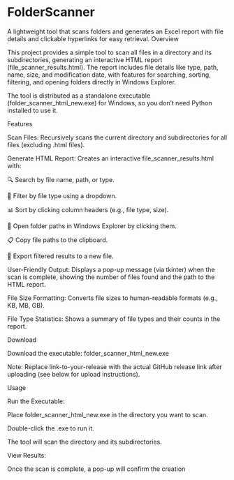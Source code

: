 # FolderScanner
A lightweight tool that scans folders and generates an Excel report with file details and clickable hyperlinks for easy retrieval.
Overview

This project provides a simple tool to scan all files in a directory and its subdirectories, generating an interactive HTML report (file_scanner_results.html). The report includes file details like type, path, name, size, and modification date, with features for searching, sorting, filtering, and opening folders directly in Windows Explorer.

The tool is distributed as a standalone executable (folder_scanner_html_new.exe) for Windows, so you don’t need Python installed to use it.

Features





Scan Files: Recursively scans the current directory and subdirectories for all files (excluding .html files).



Generate HTML Report: Creates an interactive file_scanner_results.html with:





🔍 Search by file name, path, or type.



🎯 Filter by file type using a dropdown.



📊 Sort by clicking column headers (e.g., file type, size).



📁 Open folder paths in Windows Explorer by clicking them.



📋 Copy file paths to the clipboard.



💾 Export filtered results to a new file.



User-Friendly Output: Displays a pop-up message (via tkinter) when the scan is complete, showing the number of files found and the path to the HTML report.



File Size Formatting: Converts file sizes to human-readable formats (e.g., KB, MB, GB).



File Type Statistics: Shows a summary of file types and their counts in the report.

Download





Download the executable: folder_scanner_html_new.exe





Note: Replace link-to-your-release with the actual GitHub release link after uploading (see below for upload instructions).

Usage





Run the Executable:





Place folder_scanner_html_new.exe in the directory you want to scan.



Double-click the .exe to run it.



The tool will scan the directory and its subdirectories.



View Results:





Once the scan is complete, a pop-up will confirm the creation
